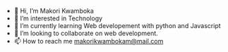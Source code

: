 - 👋 Hi, I’m Makori Kwamboka
- 👀 I’m interested in Technology
- 🌱 I’m currently learning Web developement with python and Javascript
- 💞️ I’m looking to collaborate on web development.
- 📫 How to reach me makorikwambokam@mail.com

<!---
MakoriK/MakoriK is a ✨ special ✨ repository because its `README.md` (this file) appears on your GitHub profile.
You can click the Preview link to take a look at your changes.
--->
